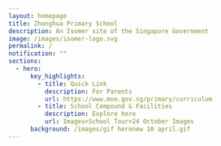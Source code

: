 ```yaml
---
layout: homepage
title: Zhonghua Primary School
description: An Isomer site of the Singapore Government
image: /images/isomer-logo.svg
permalink: /
notification: ""
sections:
  - hero:
      key_highlights:
        - title: Quick Link
          description: For Parents
          url: https://www.moe.gov.sg/primary/curriculum
        - title: School Compound & Facilities
          description: Explore here
          url: Images>School Tour>24 October Images
      background: /images/gif heronew 10 april.gif
---
```

